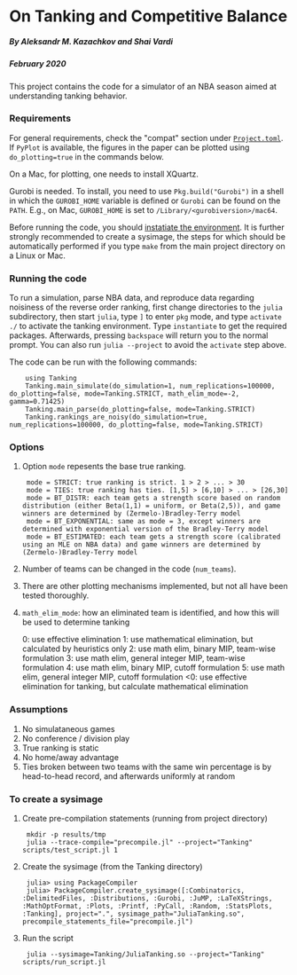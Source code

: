 # On Tanking and Competitive Balance
##### By Aleksandr M. Kazachkov and Shai Vardi
##### February 2020

This project contains the code for a simulator of an NBA season aimed at understanding tanking behavior.

### Requirements
For general requirements, check the "compat" section under [`Project.toml`](Project.toml). If `PyPlot` is available, the figures in the paper can be plotted using `do_plotting=true` in the commands below.

On a Mac, for plotting, one needs to install XQuartz.

Gurobi is needed. To install, you need to use `Pkg.build("Gurobi")` in a shell in which the `GUROBI_HOME` variable is defined or `Gurobi` can be found on the `PATH`. E.g., on Mac, `GUROBI_HOME` is set to `/Library/<gurobiversion>/mac64`.

Before running the code, you should [instatiate the environment](https://pkgdocs.julialang.org/v1/environments/). It is further strongly recommended to create a sysimage, the steps for which should be automatically performed if you type `make` from the main project directory on a Linux or Mac.

### Running the code
To run a simulation, parse NBA data, and reproduce data regarding noisiness of the reverse order ranking, first change directories to the `julia` subdirectory, then start `julia`, type `]` to enter `pkg` mode, and type `activate ./` to activate the tanking environment. Type `instantiate` to get the required packages. Afterwards, pressing `backspace` will return you to the normal prompt. You can also run `julia --project` to avoid the `activate` step above.

The code can be run with the following commands:
				
		using Tanking
		Tanking.main_simulate(do_simulation=1, num_replications=100000, do_plotting=false, mode=Tanking.STRICT, math_elim_mode=-2, gamma=0.71425) 
		Tanking.main_parse(do_plotting=false, mode=Tanking.STRICT)
		Tanking.rankings_are_noisy(do_simulation=true, num_replications=100000, do_plotting=false, mode=Tanking.STRICT)
				

### Options
1. Option `mode` repesents the base true ranking.
				
		mode = STRICT: true ranking is strict. 1 > 2 > ... > 30
		mode = TIES: true ranking has ties. [1,5] > [6,10] > ... > [26,30]
		mode = BT_DISTR: each team gets a strength score based on random distribution (either Beta(1,1) = uniform, or Beta(2,5)), and game winners are determined by (Zermelo-)Bradley-Terry model
		mode = BT_EXPONENTIAL: same as mode = 3, except winners are determined with exponential version of the Bradley-Terry model
		mode = BT_ESTIMATED: each team gets a strength score (calibrated using an MLE on NBA data) and game winners are determined by (Zermelo-)Bradley-Terry model
				
2. Number of teams can be changed in the code (`num_teams`).
3. There are other plotting mechanisms implemented, but not all have been tested thoroughly.
4. `math_elim_mode`: how an eliminated team is identified, and how this will be used to determine tanking

    0: use effective elimination
    1: use mathematical elimination, but calculated by heuristics only
    2: use math elim, binary MIP, team-wise formulation
    3: use math elim, general integer MIP, team-wise formulation
    4: use math elim, binary MIP, cutoff formulation
    5: use math elim, general integer MIP, cutoff formulation
    <0: use effective elimination for tanking, but calculate mathematical elimination

### Assumptions
1. No simulataneous games
2. No conference / division play
3. True ranking is static
4. No home/away advantage
5. Ties broken between two teams with the same win percentage is by head-to-head record, and afterwards uniformly at random


### To create a sysimage

1. Create pre-compilation statements (running from project directory)

        mkdir -p results/tmp
        julia --trace-compile="precompile.jl" --project="Tanking" scripts/test_script.jl 1

2. Create the sysimage (from the Tanking directory)

        julia> using PackageCompiler
        julia> PackageCompiler.create_sysimage([:Combinatorics, :DelimitedFiles, :Distributions, :Gurobi, :JuMP, :LaTeXStrings, :MathOptFormat, :Plots, :Printf, :PyCall, :Random, :StatsPlots, :Tanking], project=".", sysimage_path="JuliaTanking.so", precompile_statements_file="precompile.jl")

3. Run the script

        julia --sysimage=Tanking/JuliaTanking.so --project="Tanking" scripts/run_script.jl

